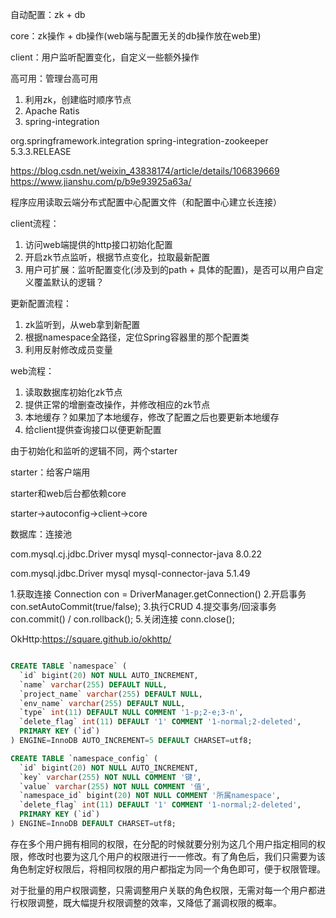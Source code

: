 自动配置：zk + db

core：zk操作 + db操作(web端与配置无关的db操作放在web里)

client：用户监听配置变化，自定义一些额外操作

高可用：管理台高可用
1. 利用zk，创建临时顺序节点
2. Apache Ratis
3. spring-integration

<dependency>
    <groupId>org.springframework.integration</groupId>
    <artifactId>spring-integration-zookeeper</artifactId>
    <version>5.3.3.RELEASE</version>
</dependency>

https://blog.csdn.net/weixin_43838174/article/details/106839669
https://www.jianshu.com/p/b9e93925a63a/

程序应用读取云端分布式配置中心配置文件（和配置中心建立长连接）

client流程：
1. 访问web端提供的http接口初始化配置
2. 开启zk节点监听，根据节点变化，拉取最新配置
4. 用户可扩展：监听配置变化(涉及到的path + 具体的配置)，是否可以用户自定义覆盖默认的逻辑？

更新配置流程：
1. zk监听到，从web拿到新配置
2. 根据namespace全路径，定位Spring容器里的那个配置类
3. 利用反射修改成员变量

web流程：
1. 读取数据库初始化zk节点
2. 提供正常的增删查改操作，并修改相应的zk节点
3. 本地缓存？如果加了本地缓存，修改了配置之后也要更新本地缓存
4. 给client提供查询接口以便更新配置


由于初始化和监听的逻辑不同，两个starter

starter：给客户端用

starter和web后台都依赖core

starter->autoconfig->client->core


数据库：连接池


com.mysql.cj.jdbc.Driver
<dependency>
    <groupId>mysql</groupId>
    <artifactId>mysql-connector-java</artifactId>
    <version>8.0.22</version>
</dependency>


com.mysql.jdbc.Driver
<dependency>
    <groupId>mysql</groupId>
    <artifactId>mysql-connector-java</artifactId>
    <version>5.1.49</version>
</dependency>


1.获取连接 Connection con = DriverManager.getConnection()
2.开启事务 con.setAutoCommit(true/false);
3.执行CRUD
4.提交事务/回滚事务 con.commit() / con.rollback();
5.关闭连接 conn.close();

OkHttp:https://square.github.io/okhttp/


```sql

CREATE TABLE `namespace` (
  `id` bigint(20) NOT NULL AUTO_INCREMENT,
  `name` varchar(255) DEFAULT NULL,
  `project_name` varchar(255) DEFAULT NULL,
  `env_name` varchar(255) DEFAULT NULL,
  `type` int(11) DEFAULT NULL COMMENT '1-p;2-e;3-n',
  `delete_flag` int(11) DEFAULT '1' COMMENT '1-normal;2-deleted',
  PRIMARY KEY (`id`)
) ENGINE=InnoDB AUTO_INCREMENT=5 DEFAULT CHARSET=utf8;

CREATE TABLE `namespace_config` (
  `id` bigint(20) NOT NULL AUTO_INCREMENT,
  `key` varchar(255) NOT NULL COMMENT '键',
  `value` varchar(255) NOT NULL COMMENT '值',
  `namespace_id` bigint(20) NOT NULL COMMENT '所属namespace',
  `delete_flag` int(11) DEFAULT '1' COMMENT '1-normal;2-deleted',
  PRIMARY KEY (`id`)
) ENGINE=InnoDB DEFAULT CHARSET=utf8;

```
存在多个用户拥有相同的权限，在分配的时候就要分别为这几个用户指定相同的权限，修改时也要为这几个用户的权限进行一一修改。有了角色后，我们只需要为该角色制定好权限后，将相同权限的用户都指定为同一个角色即可，便于权限管理。

对于批量的用户权限调整，只需调整用户关联的角色权限，无需对每一个用户都进行权限调整，既大幅提升权限调整的效率，又降低了漏调权限的概率。

```sql

```
